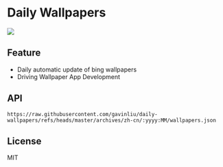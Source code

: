 # Daily Wallpapers
  
![](https://www.bing.com/th?id=OHR.BorobudurBells_ZH-CN5291511365_UHD.jpg)

## Feature

- Daily automatic update of bing wallpapers
- Driving Wallpaper App Development

## API

```
https://raw.githubusercontent.com/gavinliu/daily-wallpapers/refs/heads/master/archives/zh-cn/:yyyy:MM/wallpapers.json
```

## License

MIT
  